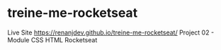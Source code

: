 # treine-me-rocketseat
Live Site https://renanjdev.github.io/treine-me-rocketseat/
Project 02 - Module CSS HTML Rocketseat
